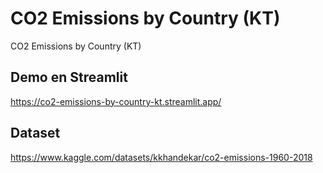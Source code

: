 # CO2 Emissions by Country (KT)
CO2 Emissions by Country (KT)
## Demo en Streamlit 
https://co2-emissions-by-country-kt.streamlit.app/
## Dataset
https://www.kaggle.com/datasets/kkhandekar/co2-emissions-1960-2018
